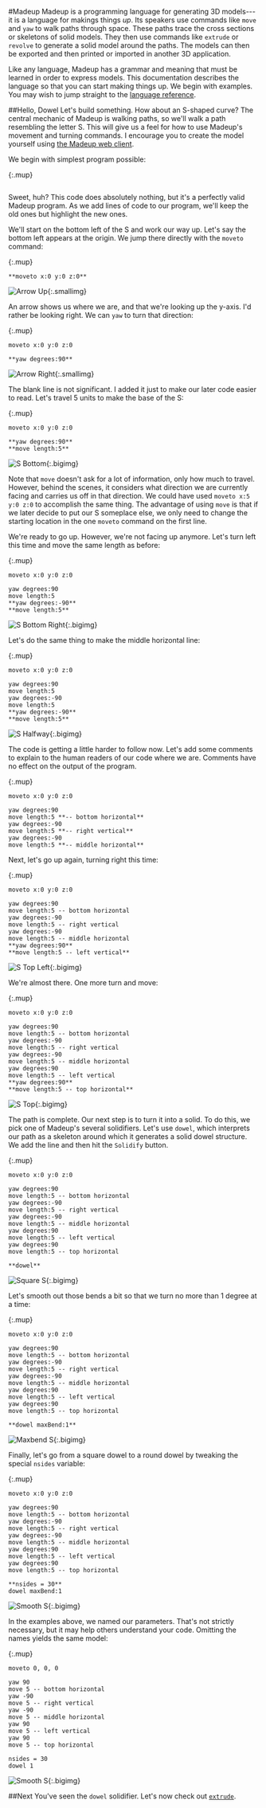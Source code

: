 #Madeup
Madeup is a programming language for generating 3D models---it is a language for makings things *up*. Its speakers use commands like `move` and `yaw` to walk paths through space. These paths trace the cross sections or skeletons of solid models. They then use commands like `extrude` or `revolve` to generate a solid model around the paths. The models can then be exported and then printed or imported in another 3D application.

Like any language, Madeup has a grammar and meaning that must be learned in order to express models. This documentation describes the language so that you can start making things up. We begin with examples. You may wish to jump straight to the [language reference](reference.html).

##Hello, Dowel
Let's build something. How about an S-shaped curve? The central mechanic of Madeup is walking paths, so we'll walk a path resembling the letter S. This will give us a feel for how to use Madeup's movement and turning commands. I encourage you to create the model yourself using [the Madeup web client](http://madeup.xyz).

We begin with simplest program possible:

{:.mup}
~~~
~~~

Sweet, huh? This code does absolutely nothing, but it's a perfectly valid Madeup program. As we add lines of code to our program, we'll keep the old ones but highlight the new ones.

We'll start on the bottom left of the S and work our way up. Let's say the bottom left appears at the origin. We jump there directly with the `moveto` command:

{:.mup}
~~~
**moveto x:0 y:0 z:0**
~~~

![Arrow Up](images/arrow_up.png){:.smallimg}

An arrow shows us where we are, and that we're looking up the y-axis. I'd rather be looking right. We can `yaw` to turn that direction:

{:.mup}
~~~
moveto x:0 y:0 z:0

**yaw degrees:90**
~~~

![Arrow Right](images/arrow_right.png){:.smallimg}

The blank line is not significant. I added it just to make our later code easier to read. Let's travel 5 units to make the base of the S:

{:.mup}
~~~
moveto x:0 y:0 z:0

**yaw degrees:90**
**move length:5**
~~~

![S Bottom](images/s_bottom.png){:.bigimg}

Note that `move` doesn't ask for a lot of information, only how much to travel. However, behind the scenes, it considers what direction we are currently facing and carries us off in that direction. We could have used `moveto x:5 y:0 z:0` to accomplish the same thing. The advantage of using `move` is that if we later decide to put our S someplace else, we only need to change the starting location in the one `moveto` command on the first line.

We're ready to go up. However, we're not facing up anymore. Let's turn left this time and move the same length as before:

{:.mup}
~~~
moveto x:0 y:0 z:0

yaw degrees:90
move length:5
**yaw degrees:-90**
**move length:5**
~~~

![S Bottom Right](images/s_bottom_right.png){:.bigimg}

Let's do the same thing to make the middle horizontal line:

{:.mup}
~~~
moveto x:0 y:0 z:0

yaw degrees:90
move length:5
yaw degrees:-90
move length:5
**yaw degrees:-90**
**move length:5**
~~~

![S Halfway](images/s_halfway.png){:.bigimg}

The code is getting a little harder to follow now. Let's add some comments to explain to the human readers of our code where we are. Comments have no effect on the output of the program.

{:.mup}
~~~
moveto x:0 y:0 z:0

yaw degrees:90
move length:5 **-- bottom horizontal**
yaw degrees:-90
move length:5 **-- right vertical**
yaw degrees:-90
move length:5 **-- middle horizontal**
~~~

Next, let's go up again, turning right this time:

{:.mup}
~~~
moveto x:0 y:0 z:0

yaw degrees:90
move length:5 -- bottom horizontal
yaw degrees:-90
move length:5 -- right vertical
yaw degrees:-90
move length:5 -- middle horizontal
**yaw degrees:90**
**move length:5 -- left vertical**
~~~

![S Top Left](images/s_top_left.png){:.bigimg}

We're almost there. One more turn and move:

{:.mup}
~~~
moveto x:0 y:0 z:0

yaw degrees:90
move length:5 -- bottom horizontal
yaw degrees:-90
move length:5 -- right vertical
yaw degrees:-90
move length:5 -- middle horizontal
yaw degrees:90
move length:5 -- left vertical
**yaw degrees:90**
**move length:5 -- top horizontal**
~~~

![S Top](images/s_top.png){:.bigimg}

The path is complete. Our next step is to turn it into a solid. To do this, we pick one of Madeup's several solidifiers. Let's use `dowel`, which interprets our path as a skeleton around which it generates a solid dowel structure. We add the line and then hit the `Solidify` button.

{:.mup}
~~~
moveto x:0 y:0 z:0

yaw degrees:90
move length:5 -- bottom horizontal
yaw degrees:-90
move length:5 -- right vertical
yaw degrees:-90
move length:5 -- middle horizontal
yaw degrees:90
move length:5 -- left vertical
yaw degrees:90
move length:5 -- top horizontal

**dowel**
~~~

![Square S](images/s_square.png){:.bigimg}

Let's smooth out those bends a bit so that we turn no more than 1 degree at a time:

{:.mup}
~~~
moveto x:0 y:0 z:0

yaw degrees:90
move length:5 -- bottom horizontal
yaw degrees:-90
move length:5 -- right vertical
yaw degrees:-90
move length:5 -- middle horizontal
yaw degrees:90
move length:5 -- left vertical
yaw degrees:90
move length:5 -- top horizontal

**dowel maxBend:1**
~~~

![Maxbend S](images/s_maxbend.png){:.bigimg}

Finally, let's go from a square dowel to a round dowel by tweaking the special `nsides` variable:

{:.mup}
~~~
moveto x:0 y:0 z:0

yaw degrees:90
move length:5 -- bottom horizontal
yaw degrees:-90
move length:5 -- right vertical
yaw degrees:-90
move length:5 -- middle horizontal
yaw degrees:90
move length:5 -- left vertical
yaw degrees:90
move length:5 -- top horizontal

**nsides = 30**
dowel maxBend:1
~~~

![Smooth S](images/s_smooth.png){:.bigimg}

In the examples above, we named our parameters. That's not strictly necessary, but it may help others understand your code. Omitting the names yields the same model:

{:.mup}
~~~
moveto 0, 0, 0

yaw 90
move 5 -- bottom horizontal
yaw -90
move 5 -- right vertical
yaw -90
move 5 -- middle horizontal
yaw 90
move 5 -- left vertical
yaw 90
move 5 -- top horizontal

nsides = 30
dowel 1
~~~

![Smooth S](images/s_smooth.png){:.bigimg}

##Next
You've seen the `dowel` solidifier. Let's now check out [`extrude`](extrude.html).
